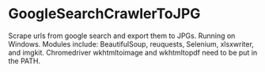 # GoogleSearchCrawlerToJPG
Scrape urls from google search and export them to JPGs.
Running on Windows.
Modules include: BeautifulSoup, reuquests, Selenium, xlsxwriter, and imgkit.
Chromedriver wkhtmltoimage and wkhtmltopdf need to be put in the PATH.
